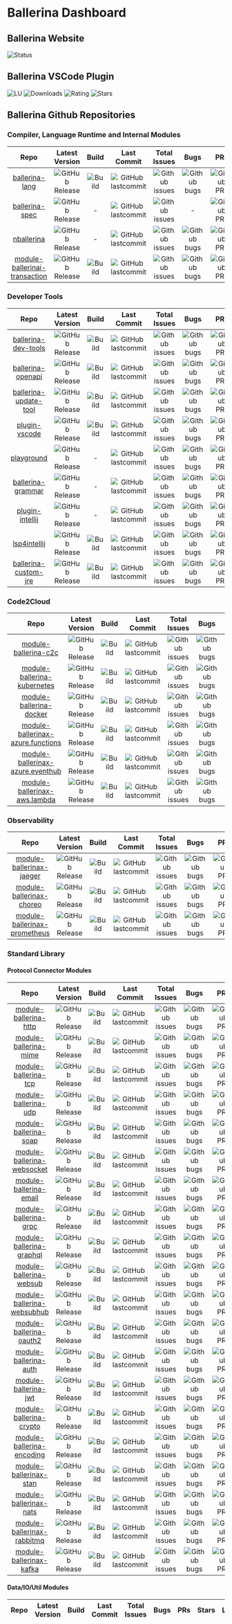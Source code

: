 # Ballerina Dashboard

## Ballerina Website

![Status](https://img.shields.io/website?url=https%3A%2F%2Fballerina.io)

## Ballerina VSCode Plugin

![LU](https://img.shields.io/visual-studio-marketplace/last-updated/ballerina.ballerina)
![Downloads](https://img.shields.io/visual-studio-marketplace/d/ballerina.ballerina)
![Rating](https://img.shields.io/visual-studio-marketplace/r/ballerina.ballerina)
![Stars](https://img.shields.io/visual-studio-marketplace/stars/ballerina.ballerina?label=stars)


## Ballerina Github Repositories 

### Compiler, Language Runtime and Internal Modules

| Repo | Latest Version | Build | Last Commit |Total Issues | Bugs | PRs | Stars | LOC | Contributors
|:---:|:---:|:---:|:---:|:---:|:---:|:---:|:---:|:---:|:---:|
|[ballerina-lang](https://github.com/ballerina-platform/ballerina-lang/)| ![GitHub Release](https://img.shields.io/github/v/release/ballerina-platform/ballerina-lang?label=%20)| ![Build](https://img.shields.io/github/workflow/status/ballerina-platform/ballerina-lang/Ballerina%20daily%20build?label=%20) | ![GitHub lastcommit](https://img.shields.io/github/last-commit/ballerina-platform/ballerina-lang?label=%20)| ![Github issues](https://img.shields.io/github/issues/ballerina-platform/ballerina-lang?label=%20) | ![Github bugs](https://img.shields.io/github/issues/ballerina-platform/ballerina-lang/Type/Bug?label=%20) |![GitHub PRs](https://img.shields.io/github/issues-pr/ballerina-platform/ballerina-lang?label=%20)| ![GitHub stars](https://img.shields.io/github/stars/ballerina-platform/ballerina-lang?label=%20) | ![GitHub LOC](https://img.shields.io/tokei/lines/github/ballerina-platform/ballerina-lang?label=%20&style=flat-square) | ![GitHub contrib](https://img.shields.io/github/contributors/ballerina-platform/ballerina-lang?label=%20)
|[ballerina-spec](https://github.com/ballerina-platform/ballerina-spec/)| ![GitHub Release](https://img.shields.io/github/v/release/ballerina-platform/ballerina-spec?label=%20)| - | ![GitHub lastcommit](https://img.shields.io/github/last-commit/ballerina-platform/ballerina-spec?label=%20)| ![Github issues](https://img.shields.io/github/issues/ballerina-platform/ballerina-spec?label=%20) | - |![GitHub PRs](https://img.shields.io/github/issues-pr/ballerina-platform/ballerina-spec?label=%20)| ![GitHub stars](https://img.shields.io/github/stars/ballerina-platform/ballerina-spec?label=%20) | ![GitHub LOC](https://img.shields.io/tokei/lines/github/ballerina-platform/ballerina-spec?label=%20&style=flat-square) | ![GitHub contrib](https://img.shields.io/github/contributors/ballerina-platform/ballerina-spec?label=%20)
|[nballerina](https://github.com/ballerina-platform/nballerina/)| ![GitHub Release](https://img.shields.io/github/v/release/ballerina-platform/nballerina?label=%20)| - | ![GitHub lastcommit](https://img.shields.io/github/last-commit/ballerina-platform/nballerina?label=%20)| ![Github issues](https://img.shields.io/github/issues/ballerina-platform/nballerina?label=%20) | ![Github bugs](https://img.shields.io/github/issues/ballerina-platform/nballerina/Bug?label=%20) |![GitHub PRs](https://img.shields.io/github/issues-pr/ballerina-platform/nballerina?label=%20)| ![GitHub stars](https://img.shields.io/github/stars/ballerina-platform/nballerina?label=%20) | ![GitHub LOC](https://img.shields.io/tokei/lines/github/ballerina-platform/nballerina?label=%20&style=flat-square) | ![GitHub contrib](https://img.shields.io/github/contributors/ballerina-platform/nballerina?label=%20)
|[module-ballerinai-transaction](https://github.com/ballerina-platform/module-ballerinai-transaction/)| ![GitHub Release](https://img.shields.io/github/v/release/ballerina-platform/module-ballerinai-transaction?label=%20)| ![Build](https://img.shields.io/github/workflow/status/ballerina-platform/module-ballerinai-transaction/Daily%20build?label=%20)  | ![GitHub lastcommit](https://img.shields.io/github/last-commit/ballerina-platform/module-ballerinai-transaction?label=%20)| ![Github issues](https://img.shields.io/github/issues/ballerina-platform/module-ballerinai-transaction?label=%20) | ![Github bugs](https://img.shields.io/github/issues/ballerina-platform/module-ballerinai-transaction/Bug?label=%20) |![GitHub PRs](https://img.shields.io/github/issues-pr/ballerina-platform/module-ballerinai-transaction?label=%20)| ![GitHub stars](https://img.shields.io/github/stars/ballerina-platform/module-ballerinai-transaction?label=%20) | ![GitHub LOC](https://img.shields.io/tokei/lines/github/ballerina-platform/module-ballerinai-transaction?label=%20&style=flat-square) | ![GitHub contrib](https://img.shields.io/github/contributors/ballerina-platform/module-ballerinai-transaction?label=%20)

### Developer Tools

| Repo | Latest Version | Build | Last Commit |Total Issues | Bugs | PRs | Stars | LOC | Contributors
|:---:|:---:|:---:|:---:|:---:|:---:|:---:|:---:|:---:|:---:|
|[ballerina-dev-tools](https://github.com/ballerina-platform/ballerina-dev-tools/)| ![GitHub Release](https://img.shields.io/github/v/release/ballerina-platform/ballerina-dev-tools?label=%20)| ![Build](https://img.shields.io/github/workflow/status/ballerina-platform/ballerina-dev-tools/Daily%20build?label=%20) | ![GitHub lastcommit](https://img.shields.io/github/last-commit/ballerina-platform/ballerina-dev-tools?label=%20)| ![Github issues](https://img.shields.io/github/issues/ballerina-platform/ballerina-dev-tools?label=%20) | ![Github bugs](https://img.shields.io/github/issues/ballerina-platform/ballerina-dev-tools/Type/Bug?label=%20) |![GitHub PRs](https://img.shields.io/github/issues-pr/ballerina-platform/ballerina-dev-tools?label=%20)| ![GitHub stars](https://img.shields.io/github/stars/ballerina-platform/ballerina-dev-tools?label=%20) | ![GitHub LOC](https://img.shields.io/tokei/lines/github/ballerina-platform/ballerina-dev-tools?label=%20&style=flat-square) | ![GitHub contrib](https://img.shields.io/github/contributors/ballerina-platform/ballerina-dev-tools?label=%20)
|[ballerina-openapi](https://github.com/ballerina-platform/ballerina-openapi/)| ![GitHub Release](https://img.shields.io/github/v/release/ballerina-platform/ballerina-openapi?label=%20)| ![Build](https://img.shields.io/github/workflow/status/ballerina-platform/ballerina-openapi/Daily%20build?label=%20) | ![GitHub lastcommit](https://img.shields.io/github/last-commit/ballerina-platform/ballerina-openapi?label=%20)| ![Github issues](https://img.shields.io/github/issues/ballerina-platform/ballerina-openapi?label=%20) | ![Github bugs](https://img.shields.io/github/issues/ballerina-platform/ballerina-openapi/Type/Bug?label=%20) |![GitHub PRs](https://img.shields.io/github/issues-pr/ballerina-platform/ballerina-openapi?label=%20)| ![GitHub stars](https://img.shields.io/github/stars/ballerina-platform/ballerina-openapi?label=%20) | ![GitHub LOC](https://img.shields.io/tokei/lines/github/ballerina-platform/ballerina-openapi?label=%20&style=flat-square) | ![GitHub contrib](https://img.shields.io/github/contributors/ballerina-platform/ballerina-openapi?label=%20)
|[ballerina-update-tool](https://github.com/ballerina-platform/ballerina-update-tool/)| ![GitHub Release](https://img.shields.io/github/v/release/ballerina-platform/ballerina-update-tool?label=%20)| ![Build](https://img.shields.io/github/workflow/status/ballerina-platform/ballerina-update-tool/Build%20master%20branch?label=%20) | ![GitHub lastcommit](https://img.shields.io/github/last-commit/ballerina-platform/ballerina-update-tool?label=%20)| ![Github issues](https://img.shields.io/github/issues/ballerina-platform/ballerina-update-tool?label=%20) | ![Github bugs](https://img.shields.io/github/issues/ballerina-platform/ballerina-update-tool/Type/Bug?label=%20) |![GitHub PRs](https://img.shields.io/github/issues-pr/ballerina-platform/ballerina-update-tool?label=%20)| ![GitHub stars](https://img.shields.io/github/stars/ballerina-platform/ballerina-update-tool?label=%20) | ![GitHub LOC](https://img.shields.io/tokei/lines/github/ballerina-platform/ballerina-update-tool?label=%20&style=flat-square) | ![GitHub contrib](https://img.shields.io/github/contributors/ballerina-platform/ballerina-update-tool?label=%20)
|[plugin-vscode](https://github.com/ballerina-platform/plugin-vscode/)| ![GitHub Release](https://img.shields.io/github/v/release/ballerina-platform/plugin-vscode?label=%20)| ![Build](https://travis-ci.com/ballerina-platform/plugin-vscode.svg?branch=master) | ![GitHub lastcommit](https://img.shields.io/github/last-commit/ballerina-platform/plugin-vscode?label=%20)| ![Github issues](https://img.shields.io/github/issues/ballerina-platform/plugin-vscode?label=%20) | ![Github bugs](https://img.shields.io/github/issues/ballerina-platform/plugin-vscode/Type/Bug?label=%20) |![GitHub PRs](https://img.shields.io/github/issues-pr/ballerina-platform/plugin-vscode?label=%20)| ![GitHub stars](https://img.shields.io/github/stars/ballerina-platform/plugin-vscode?label=%20) | ![GitHub LOC](https://img.shields.io/tokei/lines/github/ballerina-platform/plugin-vscode?label=%20&style=flat-square) | ![GitHub contrib](https://img.shields.io/github/contributors/ballerina-platform/plugin-vscode?label=%20)
|[playground](https://github.com/ballerina-platform/playground/)| ![GitHub Release](https://img.shields.io/github/v/release/ballerina-platform/playground?label=%20)| - | ![GitHub lastcommit](https://img.shields.io/github/last-commit/ballerina-platform/playground?label=%20)| ![Github issues](https://img.shields.io/github/issues/ballerina-platform/playground?label=%20) | ![Github bugs](https://img.shields.io/github/issues/ballerina-platform/playground/Type/Bug?label=%20) |![GitHub PRs](https://img.shields.io/github/issues-pr/ballerina-platform/playground?label=%20)| ![GitHub stars](https://img.shields.io/github/stars/ballerina-platform/playground?label=%20) | ![GitHub LOC](https://img.shields.io/tokei/lines/github/ballerina-platform/playground?label=%20&style=flat-square) | ![GitHub contrib](https://img.shields.io/github/contributors/ballerina-platform/playground?label=%20)
|[ballerina-grammar](https://github.com/ballerina-platform/ballerina-grammar/)| ![GitHub Release](https://img.shields.io/github/v/release/ballerina-platform/ballerina-grammar?label=%20)| - | ![GitHub lastcommit](https://img.shields.io/github/last-commit/ballerina-platform/ballerina-grammar?label=%20)| ![Github issues](https://img.shields.io/github/issues/ballerina-platform/ballerina-grammar?label=%20) | ![Github bugs](https://img.shields.io/github/issues/ballerina-platform/ballerina-grammar/Type/Bug?label=%20) |![GitHub PRs](https://img.shields.io/github/issues-pr/ballerina-platform/ballerina-grammar?label=%20)| ![GitHub stars](https://img.shields.io/github/stars/ballerina-platform/ballerina-grammar?label=%20) | ![GitHub LOC](https://img.shields.io/tokei/lines/github/ballerina-platform/ballerina-grammar?label=%20&style=flat-square) | ![GitHub contrib](https://img.shields.io/github/contributors/ballerina-platform/ballerina-grammar?label=%20)
|[plugin-intellij](https://github.com/ballerina-platform/plugin-intellij/)| ![GitHub Release](https://img.shields.io/jetbrains/plugin/v/9520-ballerina.svg)| - | ![GitHub lastcommit](https://img.shields.io/github/last-commit/ballerina-platform/plugin-intellij?label=%20)| ![Github issues](https://img.shields.io/github/issues/ballerina-platform/plugin-intellij?label=%20) | ![Github bugs](https://img.shields.io/github/issues/ballerina-platform/plugin-intellij/Type/Bug?label=%20) |![GitHub PRs](https://img.shields.io/github/issues-pr/ballerina-platform/plugin-intellij?label=%20)| ![GitHub stars](https://img.shields.io/github/stars/ballerina-platform/plugin-intellij?label=%20) | ![GitHub LOC](https://img.shields.io/tokei/lines/github/ballerina-platform/plugin-intellij?label=%20&style=flat-square) | ![GitHub contrib](https://img.shields.io/github/contributors/ballerina-platform/plugin-intellij?label=%20)
|[lsp4intellij](https://github.com/ballerina-platform/lsp4intellij/)| ![GitHub Release](https://img.shields.io/github/v/release/ballerina-platform/lsp4intellij?label=%20)| ![Build](https://travis-ci.com/ballerina-platform/lsp4intellij.svg?branch=master) | ![GitHub lastcommit](https://img.shields.io/github/last-commit/ballerina-platform/lsp4intellij?label=%20)| ![Github issues](https://img.shields.io/github/issues/ballerina-platform/lsp4intellij?label=%20) | ![Github bugs](https://img.shields.io/github/issues/ballerina-platform/lsp4intellij/Type/Bug?label=%20) |![GitHub PRs](https://img.shields.io/github/issues-pr/ballerina-platform/lsp4intellij?label=%20)| ![GitHub stars](https://img.shields.io/github/stars/ballerina-platform/lsp4intellij?label=%20) | ![GitHub LOC](https://img.shields.io/tokei/lines/github/ballerina-platform/lsp4intellij?label=%20&style=flat-square) | ![GitHub contrib](https://img.shields.io/github/contributors/ballerina-platform/lsp4intellij?label=%20)
|[ballerina-custom-jre](https://github.com/ballerina-platform/ballerina-custom-jre/)| ![GitHub Release](https://img.shields.io/github/v/release/ballerina-platform/ballerina-custom-jre?label=%20)| ![Build](https://img.shields.io/github/workflow/status/ballerina-platform/ballerina-custom-jre/Main%20Branch%20Build?label=%20) | ![GitHub lastcommit](https://img.shields.io/github/last-commit/ballerina-platform/ballerina-custom-jre?label=%20)| ![Github issues](https://img.shields.io/github/issues/ballerina-platform/ballerina-custom-jre?label=%20) | ![Github bugs](https://img.shields.io/github/issues/ballerina-platform/ballerina-custom-jre/Type/Bug?label=%20) |![GitHub PRs](https://img.shields.io/github/issues-pr/ballerina-platform/ballerina-custom-jre?label=%20)| ![GitHub stars](https://img.shields.io/github/stars/ballerina-platform/ballerina-custom-jre?label=%20) | ![GitHub LOC](https://img.shields.io/tokei/lines/github/ballerina-platform/ballerina-custom-jre?label=%20&style=flat-square) | ![GitHub contrib](https://img.shields.io/github/contributors/ballerina-platform/ballerina-custom-jre?label=%20)

### Code2Cloud

| Repo | Latest Version | Build | Last Commit |Total Issues | Bugs | PRs | Stars | LOC | Contributors
|:---:|:---:|:---:|:---:|:---:|:---:|:---:|:---:|:---:|:---:|
|[module-ballerina-c2c](https://github.com/ballerina-platform/module-ballerina-c2c/)| ![GitHub Release](https://img.shields.io/github/v/release/ballerina-platform/module-ballerina-c2c?label=%20)| ![Build](https://img.shields.io/github/workflow/status/ballerina-platform/module-ballerina-c2c/Daily%20build?label=%20) | ![GitHub lastcommit](https://img.shields.io/github/last-commit/ballerina-platform/module-ballerina-c2c?label=%20)| ![Github issues](https://img.shields.io/github/issues/ballerina-platform/module-ballerina-c2c?label=%20) | ![Github bugs](https://img.shields.io/github/issues/ballerina-platform/module-ballerina-c2c/Bug?label=%20) |![GitHub PRs](https://img.shields.io/github/issues-pr/ballerina-platform/module-ballerina-c2c?label=%20)| ![GitHub stars](https://img.shields.io/github/stars/ballerina-platform/module-ballerina-c2c?label=%20) | ![GitHub LOC](https://img.shields.io/tokei/lines/github/ballerina-platform/module-ballerina-c2c?label=%20&style=flat-square) | ![GitHub contrib](https://img.shields.io/github/contributors/ballerina-platform/module-ballerina-c2c?label=%20)
|[module-ballerina-kubernetes](https://github.com/ballerina-platform/module-ballerina-kubernetes/)| ![GitHub Release](https://img.shields.io/github/v/release/ballerina-platform/module-ballerina-kubernetes?label=%20)| ![Build](https://img.shields.io/github/workflow/status/ballerina-platform/module-ballerina-kubernetes/Daily%20build?label=%20) | ![GitHub lastcommit](https://img.shields.io/github/last-commit/ballerina-platform/module-ballerina-kubernetes?label=%20)| ![Github issues](https://img.shields.io/github/issues/ballerina-platform/module-ballerina-kubernetes?label=%20) | ![Github bugs](https://img.shields.io/github/issues/ballerina-platform/module-ballerina-kubernetes/Type/Bug?label=%20) |![GitHub PRs](https://img.shields.io/github/issues-pr/ballerina-platform/module-ballerina-kubernetes?label=%20)| ![GitHub stars](https://img.shields.io/github/stars/ballerina-platform/module-ballerina-kubernetes?label=%20) | ![GitHub LOC](https://img.shields.io/tokei/lines/github/ballerina-platform/module-ballerina-kubernetes?label=%20&style=flat-square) | ![GitHub contrib](https://img.shields.io/github/contributors/ballerina-platform/module-ballerina-kubernetes?label=%20)
|[module-ballerina-docker](https://github.com/ballerina-platform/module-ballerina-docker/)| ![GitHub Release](https://img.shields.io/github/v/release/ballerina-platform/module-ballerina-docker?label=%20)| ![Build](https://img.shields.io/github/workflow/status/ballerina-platform/module-ballerina-docker/Daily%20build?label=%20) | ![GitHub lastcommit](https://img.shields.io/github/last-commit/ballerina-platform/module-ballerina-docker?label=%20)| ![Github issues](https://img.shields.io/github/issues/ballerina-platform/module-ballerina-docker?label=%20) | ![Github bugs](https://img.shields.io/github/issues/ballerina-platform/module-ballerina-docker/Type/Bug?label=%20) |![GitHub PRs](https://img.shields.io/github/issues-pr/ballerina-platform/module-ballerina-docker?label=%20)| ![GitHub stars](https://img.shields.io/github/stars/ballerina-platform/module-ballerina-docker?label=%20) | ![GitHub LOC](https://img.shields.io/tokei/lines/github/ballerina-platform/module-ballerina-docker?label=%20&style=flat-square) | ![GitHub contrib](https://img.shields.io/github/contributors/ballerina-platform/module-ballerina-docker?label=%20)
|[module-ballerinax-azure.functions](https://github.com/ballerina-platform/module-ballerinax-azure.functions/)| ![GitHub Release](https://img.shields.io/github/v/release/ballerina-platform/module-ballerinax-azure.functions?label=%20)| ![Build](https://img.shields.io/github/workflow/status/ballerina-platform/module-ballerinax-azure.functions/Daily%20build?label=%20) | ![GitHub lastcommit](https://img.shields.io/github/last-commit/ballerina-platform/module-ballerinax-azure.functions?label=%20)| ![Github issues](https://img.shields.io/github/issues/ballerina-platform/module-ballerinax-azure.functions?label=%20) | ![Github bugs](https://img.shields.io/github/issues/ballerina-platform/module-ballerinax-azure.functions/bug?label=%20) |![GitHub PRs](https://img.shields.io/github/issues-pr/ballerina-platform/module-ballerinax-azure.functions?label=%20)| ![GitHub stars](https://img.shields.io/github/stars/ballerina-platform/module-ballerinax-azure.functions?label=%20) | ![GitHub LOC](https://img.shields.io/tokei/lines/github/ballerina-platform/module-ballerinax-azure.functions?label=%20&style=flat-square) | ![GitHub contrib](https://img.shields.io/github/contributors/ballerina-platform/module-ballerinax-azure.functions?label=%20)
|[module-ballerinax-azure.eventhub](https://github.com/ballerina-platform/module-ballerinax-azure.eventhub/)| ![GitHub Release](https://img.shields.io/github/v/release/ballerina-platform/module-ballerinax-azure.eventhub?label=%20)| ![Build](https://img.shields.io/github/workflow/status/ballerina-platform/module-ballerinax-azure.eventhub/CI?label=%20) | ![GitHub lastcommit](https://img.shields.io/github/last-commit/ballerina-platform/module-ballerinax-azure.eventhub?label=%20)| ![Github issues](https://img.shields.io/github/issues/ballerina-platform/module-ballerinax-azure.eventhub?label=%20) | ![Github bugs](https://img.shields.io/github/issues/ballerina-platform/module-ballerinax-azure.eventhub/bug?label=%20) |![GitHub PRs](https://img.shields.io/github/issues-pr/ballerina-platform/module-ballerinax-azure.eventhub?label=%20)| ![GitHub stars](https://img.shields.io/github/stars/ballerina-platform/module-ballerinax-azure.eventhub?label=%20) | ![GitHub LOC](https://img.shields.io/tokei/lines/github/ballerina-platform/module-ballerinax-azure.eventhub?label=%20&style=flat-square) | ![GitHub contrib](https://img.shields.io/github/contributors/ballerina-platform/module-ballerinax-azure.eventhub?label=%20)
|[module-ballerinax-aws.lambda](https://github.com/ballerina-platform/module-ballerinax-aws.lambda/)| ![GitHub Release](https://img.shields.io/github/v/release/ballerina-platform/module-ballerinax-aws.lambda?label=%20)| ![Build](https://img.shields.io/github/workflow/status/ballerina-platform/module-ballerinax-aws.lambda/Daily%20build?label=%20) | ![GitHub lastcommit](https://img.shields.io/github/last-commit/ballerina-platform/module-ballerinax-aws.lambda?label=%20)| ![Github issues](https://img.shields.io/github/issues/ballerina-platform/module-ballerinax-aws.lambda?label=%20) | ![Github bugs](https://img.shields.io/github/issues/ballerina-platform/module-ballerinax-aws.lambda/bug?label=%20) |![GitHub PRs](https://img.shields.io/github/issues-pr/ballerina-platform/module-ballerinax-aws.lambda?label=%20)| ![GitHub stars](https://img.shields.io/github/stars/ballerina-platform/module-ballerinax-aws.lambda?label=%20) | ![GitHub LOC](https://img.shields.io/tokei/lines/github/ballerina-platform/module-ballerinax-aws.lambda?label=%20&style=flat-square) | ![GitHub contrib](https://img.shields.io/github/contributors/ballerina-platform/module-ballerinax-aws.lambda?label=%20)

### Observability
| Repo | Latest Version | Build | Last Commit |Total Issues | Bugs | PRs | Stars | LOC | Contributors
|:---:|:---:|:---:|:---:|:---:|:---:|:---:|:---:|:---:|:---:|
|[module-ballerinax-jaeger](https://github.com/ballerina-platform/module-ballerinax-jaeger/)| ![GitHub Release](https://img.shields.io/github/v/release/ballerina-platform/module-ballerinax-jaeger?label=%20)| ![Build](https://img.shields.io/github/workflow/status/ballerina-platform/module-ballerinax-jaeger/Daily%20Build?label=%20) | ![GitHub lastcommit](https://img.shields.io/github/last-commit/ballerina-platform/module-ballerinax-jaeger?label=%20)| ![Github issues](https://img.shields.io/github/issues/ballerina-platform/module-ballerinax-jaeger?label=%20) | ![Github bugs](https://img.shields.io/github/issues/ballerina-platform/module-ballerinax-jaeger/bug?label=%20) |![GitHub PRs](https://img.shields.io/github/issues-pr/ballerina-platform/module-ballerinax-jaeger?label=%20)| ![GitHub stars](https://img.shields.io/github/stars/ballerina-platform/module-ballerinax-jaeger?label=%20) | ![GitHub LOC](https://img.shields.io/tokei/lines/github/ballerina-platform/module-ballerinax-jaeger?label=%20&style=flat-square) | ![GitHub contrib](https://img.shields.io/github/contributors/ballerina-platform/module-ballerinax-jaeger?label=%20)
|[module-ballerinax-choreo](https://github.com/ballerina-platform/module-ballerinax-choreo/)| ![GitHub Release](https://img.shields.io/github/v/release/ballerina-platform/module-ballerinax-choreo?label=%20)| ![Build](https://img.shields.io/github/workflow/status/ballerina-platform/module-ballerinax-choreo/Daily%20Build?label=%20) | ![GitHub lastcommit](https://img.shields.io/github/last-commit/ballerina-platform/module-ballerinax-choreo?label=%20)| ![Github issues](https://img.shields.io/github/issues/ballerina-platform/module-ballerinax-choreo?label=%20) | ![Github bugs](https://img.shields.io/github/issues/ballerina-platform/module-ballerinax-choreo/bug?label=%20) |![GitHub PRs](https://img.shields.io/github/issues-pr/ballerina-platform/module-ballerinax-choreo?label=%20)| ![GitHub stars](https://img.shields.io/github/stars/ballerina-platform/module-ballerinax-choreo?label=%20) | ![GitHub LOC](https://img.shields.io/tokei/lines/github/ballerina-platform/module-ballerinax-choreo?label=%20&style=flat-square) | ![GitHub contrib](https://img.shields.io/github/contributors/ballerina-platform/module-ballerinax-choreo?label=%20)
|[module-ballerinax-prometheus](https://github.com/ballerina-platform/module-ballerinax-prometheus/)| ![GitHub Release](https://img.shields.io/github/v/release/ballerina-platform/module-ballerinax-prometheus?label=%20)| ![Build](https://img.shields.io/github/workflow/status/ballerina-platform/module-ballerinax-prometheus/Daily%20Build?label=%20) | ![GitHub lastcommit](https://img.shields.io/github/last-commit/ballerina-platform/module-ballerinax-prometheus?label=%20)| ![Github issues](https://img.shields.io/github/issues/ballerina-platform/module-ballerinax-prometheus?label=%20) | ![Github bugs](https://img.shields.io/github/issues/ballerina-platform/module-ballerinax-prometheus/bug?label=%20) |![GitHub PRs](https://img.shields.io/github/issues-pr/ballerina-platform/module-ballerinax-prometheus?label=%20)| ![GitHub stars](https://img.shields.io/github/stars/ballerina-platform/module-ballerinax-prometheus?label=%20) | ![GitHub LOC](https://img.shields.io/tokei/lines/github/ballerina-platform/module-ballerinax-prometheus?label=%20&style=flat-square) | ![GitHub contrib](https://img.shields.io/github/contributors/ballerina-platform/module-ballerinax-prometheus?label=%20)

### Standard Library

#### Protocol Connector Modules
| Repo | Latest Version | Build | Last Commit |Total Issues | Bugs | PRs | Stars | LOC | Contributors
|:---:|:---:|:---:|:---:|:---:|:---:|:---:|:---:|:---:|:---:|
|[module-ballerina-http](https://github.com/ballerina-platform/module-ballerina-http/)| ![GitHub Release](https://img.shields.io/github/release/ballerina-platform/module-ballerina-http.svg?label=)| ![Build](https://img.shields.io/github/workflow/status/ballerina-platform/module-ballerina-http/Daily%20build?label=%20) | ![GitHub lastcommit](https://img.shields.io/github/last-commit/ballerina-platform/module-ballerina-http?label=%20)| ![Github issues](https://img.shields.io/github/issues/ballerina-platform/ballerina-standard-library/module/http.svg?label=) | ![Github bugs](https://img.shields.io/github/issues-search/ballerina-platform/ballerina-standard-library?label=%20&query=is%3Aopen%20is%3Aissue%20label%3Amodule%2Fhttp%20label%3AType%2FBug) |![GitHub PRs](https://img.shields.io/github/issues-pr/ballerina-platform/module-ballerina-http?label=%20)| ![GitHub stars](https://img.shields.io/github/stars/ballerina-platform/module-ballerina-http?label=%20) | ![GitHub LOC](https://img.shields.io/tokei/lines/github/ballerina-platform/module-ballerina-http?label=%20&style=flat-square) | ![GitHub contrib](https://img.shields.io/github/contributors/ballerina-platform/module-ballerina-http?label=%20)
|[module-ballerina-mime](https://github.com/ballerina-platform/module-ballerina-mime/)| ![GitHub Release](https://img.shields.io/github/release/ballerina-platform/module-ballerina-mime.svg?label=)| ![Build](https://img.shields.io/github/workflow/status/ballerina-platform/module-ballerina-mime/Daily%20build?label=%20) | ![GitHub lastcommit](https://img.shields.io/github/last-commit/ballerina-platform/module-ballerina-mime?label=%20)| ![Github issues](https://img.shields.io/github/issues/ballerina-platform/ballerina-standard-library/module/mime.svg?label=) | ![Github bugs](https://img.shields.io/github/issues-search/ballerina-platform/ballerina-standard-library?label=%20&query=is%3Aopen%20is%3Aissue%20label%3Amodule%2Fmime%20label%3AType%2FBug) |![GitHub PRs](https://img.shields.io/github/issues-pr/ballerina-platform/module-ballerina-mime?label=%20)| ![GitHub stars](https://img.shields.io/github/stars/ballerina-platform/module-ballerina-mime?label=%20) | ![GitHub LOC](https://img.shields.io/tokei/lines/github/ballerina-platform/module-ballerina-mime?label=%20&style=flat-square) | ![GitHub contrib](https://img.shields.io/github/contributors/ballerina-platform/module-ballerina-mime?label=%20)
|[module-ballerina-tcp](https://github.com/ballerina-platform/module-ballerina-tcp/)| ![GitHub Release](https://img.shields.io/github/release/ballerina-platform/module-ballerina-tcp.svg?label=)| ![Build](https://img.shields.io/github/workflow/status/ballerina-platform/module-ballerina-tcp/Daily%20build?label=%20) | ![GitHub lastcommit](https://img.shields.io/github/last-commit/ballerina-platform/module-ballerina-tcp?label=%20)| ![Github issues](https://img.shields.io/github/issues/ballerina-platform/ballerina-standard-library/module/tcp.svg?label=) | ![Github bugs](https://img.shields.io/github/issues-search/ballerina-platform/ballerina-standard-library?label=%20&query=is%3Aopen%20is%3Aissue%20label%3Amodule%2Ftcp%20label%3AType%2FBug) |![GitHub PRs](https://img.shields.io/github/issues-pr/ballerina-platform/module-ballerina-tcp?label=%20)| ![GitHub stars](https://img.shields.io/github/stars/ballerina-platform/module-ballerina-tcp?label=%20) | ![GitHub LOC](https://img.shields.io/tokei/lines/github/ballerina-platform/module-ballerina-tcp?label=%20&style=flat-square) | ![GitHub contrib](https://img.shields.io/github/contributors/ballerina-platform/module-ballerina-tcp?label=%20)
|[module-ballerina-udp](https://github.com/ballerina-platform/module-ballerina-udp/)| ![GitHub Release](https://img.shields.io/github/release/ballerina-platform/module-ballerina-udp.svg?label=)| ![Build](https://img.shields.io/github/workflow/status/ballerina-platform/module-ballerina-udp/Build?label=%20) | ![GitHub lastcommit](https://img.shields.io/github/last-commit/ballerina-platform/module-ballerina-udp?label=%20)| ![Github issues](https://img.shields.io/github/issues/ballerina-platform/ballerina-standard-library/module/udp.svg?label=) | ![Github bugs](https://img.shields.io/github/issues-search/ballerina-platform/ballerina-standard-library?label=%20&query=is%3Aopen%20is%3Aissue%20label%3Amodule%2Fudp%20label%3AType%2FBug) |![GitHub PRs](https://img.shields.io/github/issues-pr/ballerina-platform/module-ballerina-udp?label=%20)| ![GitHub stars](https://img.shields.io/github/stars/ballerina-platform/module-ballerina-udp?label=%20) | ![GitHub LOC](https://img.shields.io/tokei/lines/github/ballerina-platform/module-ballerina-udp?label=%20&style=flat-square) | ![GitHub contrib](https://img.shields.io/github/contributors/ballerina-platform/module-ballerina-udp?label=%20)
|[module-ballerina-soap](https://github.com/ballerina-platform/module-ballerina-soap/)| ![GitHub Release](https://img.shields.io/github/release/ballerina-platform/module-ballerina-soap.svg?label=)| ![Build](https://img.shields.io/github/workflow/status/ballerina-platform/module-ballerina-soap/Daily%20build?label=%20) | ![GitHub lastcommit](https://img.shields.io/github/last-commit/ballerina-platform/module-ballerina-soap?label=%20)| ![Github issues](https://img.shields.io/github/issues/ballerina-platform/ballerina-standard-library/module/soap.svg?label=) | ![Github bugs](https://img.shields.io/github/issues-search/ballerina-platform/ballerina-standard-library?label=%20&query=is%3Aopen%20is%3Aissue%20label%3Amodule%2Fsoap%20label%3AType%2FBug) |![GitHub PRs](https://img.shields.io/github/issues-pr/ballerina-platform/module-ballerina-soap?label=%20)| ![GitHub stars](https://img.shields.io/github/stars/ballerina-platform/module-ballerina-soap?label=%20) | ![GitHub LOC](https://img.shields.io/tokei/lines/github/ballerina-platform/module-ballerina-soap?label=%20&style=flat-square) | ![GitHub contrib](https://img.shields.io/github/contributors/ballerina-platform/module-ballerina-soap?label=%20)
|[module-ballerina-websocket](https://github.com/ballerina-platform/module-ballerina-websocket/)| ![GitHub Release](https://img.shields.io/github/release/ballerina-platform/module-ballerina-websocket.svg?label=)| ![Build](https://img.shields.io/github/workflow/status/ballerina-platform/module-ballerina-websocket/Build?label=%20) | ![GitHub lastcommit](https://img.shields.io/github/last-commit/ballerina-platform/module-ballerina-websocket?label=%20)| ![Github issues](https://img.shields.io/github/issues/ballerina-platform/ballerina-standard-library/module/websocket.svg?label=) | ![Github bugs](https://img.shields.io/github/issues-search/ballerina-platform/ballerina-standard-library?label=%20&query=is%3Aopen%20is%3Aissue%20label%3Amodule%2Fwebsocket%20label%3AType%2FBug) |![GitHub PRs](https://img.shields.io/github/issues-pr/ballerina-platform/module-ballerina-websocket?label=%20)| ![GitHub stars](https://img.shields.io/github/stars/ballerina-platform/module-ballerina-websocket?label=%20) | ![GitHub LOC](https://img.shields.io/tokei/lines/github/ballerina-platform/module-ballerina-websocket?label=%20&style=flat-square) | ![GitHub contrib](https://img.shields.io/github/contributors/ballerina-platform/module-ballerina-websocket?label=%20)
|[module-ballerina-email](https://github.com/ballerina-platform/module-ballerina-email/)| ![GitHub Release](https://img.shields.io/github/release/ballerina-platform/module-ballerina-email.svg?label=)| ![Build](https://img.shields.io/github/workflow/status/ballerina-platform/module-ballerina-email/Daily%20build?label=%20) | ![GitHub lastcommit](https://img.shields.io/github/last-commit/ballerina-platform/module-ballerina-email?label=%20)| ![Github issues](https://img.shields.io/github/issues/ballerina-platform/ballerina-standard-library/module/email.svg?label=) | ![Github bugs](https://img.shields.io/github/issues-search/ballerina-platform/ballerina-standard-library?label=%20&query=is%3Aopen%20is%3Aissue%20label%3Amodule%2Femail%20label%3AType%2FBug) |![GitHub PRs](https://img.shields.io/github/issues-pr/ballerina-platform/module-ballerina-email?label=%20)| ![GitHub stars](https://img.shields.io/github/stars/ballerina-platform/module-ballerina-email?label=%20) | ![GitHub LOC](https://img.shields.io/tokei/lines/github/ballerina-platform/module-ballerina-email?label=%20&style=flat-square) | ![GitHub contrib](https://img.shields.io/github/contributors/ballerina-platform/module-ballerina-email?label=%20)
|[module-ballerina-grpc](https://github.com/ballerina-platform/module-ballerina-grpc/)| ![GitHub Release](https://img.shields.io/github/release/ballerina-platform/module-ballerina-grpc.svg?label=)| ![Build](https://img.shields.io/github/workflow/status/ballerina-platform/module-ballerina-grpc/Daily%20build?label=%20) | ![GitHub lastcommit](https://img.shields.io/github/last-commit/ballerina-platform/module-ballerina-grpc?label=%20)| ![Github issues](https://img.shields.io/github/issues/ballerina-platform/ballerina-standard-library/module/grpc.svg?label=) | ![Github bugs](https://img.shields.io/github/issues-search/ballerina-platform/ballerina-standard-library?label=%20&query=is%3Aopen%20is%3Aissue%20label%3Amodule%2Fgrpc%20label%3AType%2FBug) |![GitHub PRs](https://img.shields.io/github/issues-pr/ballerina-platform/module-ballerina-grpc?label=%20)| ![GitHub stars](https://img.shields.io/github/stars/ballerina-platform/module-ballerina-grpc?label=%20) | ![GitHub LOC](https://img.shields.io/tokei/lines/github/ballerina-platform/module-ballerina-grpc?label=%20&style=flat-square) | ![GitHub contrib](https://img.shields.io/github/contributors/ballerina-platform/module-ballerina-grpc?label=%20)
|[module-ballerina-graphql](https://github.com/ballerina-platform/module-ballerina-graphql/)| ![GitHub Release](https://img.shields.io/github/release/ballerina-platform/module-ballerina-graphql.svg?label=)| ![Build](https://img.shields.io/github/workflow/status/ballerina-platform/module-ballerina-graphql/Build?label=%20) | ![GitHub lastcommit](https://img.shields.io/github/last-commit/ballerina-platform/module-ballerina-graphql?label=%20)| ![Github issues](https://img.shields.io/github/issues/ballerina-platform/ballerina-standard-library/module/graphql.svg?label=) | ![Github bugs](https://img.shields.io/github/issues-search/ballerina-platform/ballerina-standard-library?label=%20&query=is%3Aopen%20is%3Aissue%20label%3Amodule%2Fgraphql%20label%3AType%2FBug) |![GitHub PRs](https://img.shields.io/github/issues-pr/ballerina-platform/module-ballerina-graphql?label=%20)| ![GitHub stars](https://img.shields.io/github/stars/ballerina-platform/module-ballerina-graphql?label=%20) | ![GitHub LOC](https://img.shields.io/tokei/lines/github/ballerina-platform/module-ballerina-graphql?label=%20&style=flat-square) | ![GitHub contrib](https://img.shields.io/github/contributors/ballerina-platform/module-ballerina-graphql?label=%20)
|[module-ballerina-websub](https://github.com/ballerina-platform/module-ballerina-websub/)| ![GitHub Release](https://img.shields.io/github/release/ballerina-platform/module-ballerina-websub.svg?label=)| ![Build](https://img.shields.io/github/workflow/status/ballerina-platform/module-ballerina-websub/Daily%20build?label=%20) | ![GitHub lastcommit](https://img.shields.io/github/last-commit/ballerina-platform/module-ballerina-websub?label=%20)| ![Github issues](https://img.shields.io/github/issues/ballerina-platform/ballerina-standard-library/module/websub.svg?label=) | ![Github bugs](https://img.shields.io/github/issues-search/ballerina-platform/ballerina-standard-library?label=%20&query=is%3Aopen%20is%3Aissue%20label%3Amodule%2Fwebsub%20label%3AType%2FBug) |![GitHub PRs](https://img.shields.io/github/issues-pr/ballerina-platform/module-ballerina-websub?label=%20)| ![GitHub stars](https://img.shields.io/github/stars/ballerina-platform/module-ballerina-websub?label=%20) | ![GitHub LOC](https://img.shields.io/tokei/lines/github/ballerina-platform/module-ballerina-websub?label=%20&style=flat-square) | ![GitHub contrib](https://img.shields.io/github/contributors/ballerina-platform/module-ballerina-websub?label=%20)
|[module-ballerina-websubhub](https://github.com/ballerina-platform/module-ballerina-websubhub/)| ![GitHub Release](https://img.shields.io/github/release/ballerina-platform/module-ballerina-websubhub.svg?label=)| ![Build](https://img.shields.io/github/workflow/status/ballerina-platform/module-ballerina-websubhub/Daily%20build?label=%20) | ![GitHub lastcommit](https://img.shields.io/github/last-commit/ballerina-platform/module-ballerina-websubhub?label=%20)| ![Github issues](https://img.shields.io/github/issues/ballerina-platform/ballerina-standard-library/module/websubhub.svg?label=) | ![Github bugs](https://img.shields.io/github/issues-search/ballerina-platform/ballerina-standard-library?label=%20&query=is%3Aopen%20is%3Aissue%20label%3Amodule%2Fwebsubhub%20label%3AType%2FBug) |![GitHub PRs](https://img.shields.io/github/issues-pr/ballerina-platform/module-ballerina-websubhub?label=%20)| ![GitHub stars](https://img.shields.io/github/stars/ballerina-platform/module-ballerina-websubhub?label=%20) | ![GitHub LOC](https://img.shields.io/tokei/lines/github/ballerina-platform/module-ballerina-websubhub?label=%20&style=flat-square) | ![GitHub contrib](https://img.shields.io/github/contributors/ballerina-platform/module-ballerina-websubhub?label=%20)
|[module-ballerina-oauth2](https://github.com/ballerina-platform/module-ballerina-oauth2/)| ![GitHub Release](https://img.shields.io/github/release/ballerina-platform/module-ballerina-oauth2.svg?label=)| ![Build](https://img.shields.io/github/workflow/status/ballerina-platform/module-ballerina-oauth2/Build?label=%20) | ![GitHub lastcommit](https://img.shields.io/github/last-commit/ballerina-platform/module-ballerina-oauth2?label=%20)| ![Github issues](https://img.shields.io/github/issues/ballerina-platform/ballerina-standard-library/module/oauth2.svg?label=) | ![Github bugs](https://img.shields.io/github/issues-search/ballerina-platform/ballerina-standard-library?label=%20&query=is%3Aopen%20is%3Aissue%20label%3Amodule%2Foauth2%20label%3AType%2FBug) |![GitHub PRs](https://img.shields.io/github/issues-pr/ballerina-platform/module-ballerina-oauth2?label=%20)| ![GitHub stars](https://img.shields.io/github/stars/ballerina-platform/module-ballerina-oauth2?label=%20) | ![GitHub LOC](https://img.shields.io/tokei/lines/github/ballerina-platform/module-ballerina-oauth2?label=%20&style=flat-square) | ![GitHub contrib](https://img.shields.io/github/contributors/ballerina-platform/module-ballerina-oauth2?label=%20)
|[module-ballerina-auth](https://github.com/ballerina-platform/module-ballerina-auth/)| ![GitHub Release](https://img.shields.io/github/release/ballerina-platform/module-ballerina-auth.svg?label=)| ![Build](https://img.shields.io/github/workflow/status/ballerina-platform/module-ballerina-auth/Build?label=%20) | ![GitHub lastcommit](https://img.shields.io/github/last-commit/ballerina-platform/module-ballerina-auth?label=%20)| ![Github issues](https://img.shields.io/github/issues/ballerina-platform/ballerina-standard-library/module/auth.svg?label=) | ![Github bugs](https://img.shields.io/github/issues-search/ballerina-platform/ballerina-standard-library?label=%20&query=is%3Aopen%20is%3Aissue%20label%3Amodule%2Fauth%20label%3AType%2FBug) |![GitHub PRs](https://img.shields.io/github/issues-pr/ballerina-platform/module-ballerina-auth?label=%20)| ![GitHub stars](https://img.shields.io/github/stars/ballerina-platform/module-ballerina-auth?label=%20) | ![GitHub LOC](https://img.shields.io/tokei/lines/github/ballerina-platform/module-ballerina-auth?label=%20&style=flat-square) | ![GitHub contrib](https://img.shields.io/github/contributors/ballerina-platform/module-ballerina-auth?label=%20)
|[module-ballerina-jwt](https://github.com/ballerina-platform/module-ballerina-jwt/)| ![GitHub Release](https://img.shields.io/github/release/ballerina-platform/module-ballerina-jwt.svg?label=)| ![Build](https://img.shields.io/github/workflow/status/ballerina-platform/module-ballerina-jwt/Build?label=%20) | ![GitHub lastcommit](https://img.shields.io/github/last-commit/ballerina-platform/module-ballerina-jwt?label=%20)| ![Github issues](https://img.shields.io/github/issues/ballerina-platform/ballerina-standard-library/module/jwt.svg?label=) | ![Github bugs](https://img.shields.io/github/issues-search/ballerina-platform/ballerina-standard-library?label=%20&query=is%3Aopen%20is%3Aissue%20label%3Amodule%2Fjwt%20label%3AType%2FBug) |![GitHub PRs](https://img.shields.io/github/issues-pr/ballerina-platform/module-ballerina-jwt?label=%20)| ![GitHub stars](https://img.shields.io/github/stars/ballerina-platform/module-ballerina-jwt?label=%20) | ![GitHub LOC](https://img.shields.io/tokei/lines/github/ballerina-platform/module-ballerina-jwt?label=%20&style=flat-square) | ![GitHub contrib](https://img.shields.io/github/contributors/ballerina-platform/module-ballerina-jwt?label=%20)
|[module-ballerina-crypto](https://github.com/ballerina-platform/module-ballerina-crypto/)| ![GitHub Release](https://img.shields.io/github/release/ballerina-platform/module-ballerina-crypto.svg?label=)| ![Build](https://img.shields.io/github/workflow/status/ballerina-platform/module-ballerina-crypto/Build?label=%20) | ![GitHub lastcommit](https://img.shields.io/github/last-commit/ballerina-platform/module-ballerina-crypto?label=%20)| ![Github issues](https://img.shields.io/github/issues/ballerina-platform/ballerina-standard-library/module/crypto.svg?label=) | ![Github bugs](https://img.shields.io/github/issues-search/ballerina-platform/ballerina-standard-library?label=%20&query=is%3Aopen%20is%3Aissue%20label%3Amodule%2Fcrypto%20label%3AType%2FBug) |![GitHub PRs](https://img.shields.io/github/issues-pr/ballerina-platform/module-ballerina-crypto?label=%20)| ![GitHub stars](https://img.shields.io/github/stars/ballerina-platform/module-ballerina-crypto?label=%20) | ![GitHub LOC](https://img.shields.io/tokei/lines/github/ballerina-platform/module-ballerina-crypto?label=%20&style=flat-square) | ![GitHub contrib](https://img.shields.io/github/contributors/ballerina-platform/module-ballerina-crypto?label=%20)
|[module-ballerina-encoding](https://github.com/ballerina-platform/module-ballerina-encoding/)| ![GitHub Release](https://img.shields.io/github/release/ballerina-platform/module-ballerina-encoding.svg?label=)| ![Build](https://img.shields.io/github/workflow/status/ballerina-platform/module-ballerina-encoding/Build?label=%20) | ![GitHub lastcommit](https://img.shields.io/github/last-commit/ballerina-platform/module-ballerina-encoding?label=%20)| ![Github issues](https://img.shields.io/github/issues/ballerina-platform/ballerina-standard-library/module/encoding.svg?label=) | ![Github bugs](https://img.shields.io/github/issues-search/ballerina-platform/ballerina-standard-library?label=%20&query=is%3Aopen%20is%3Aissue%20label%3Amodule%2Fencoding%20label%3AType%2FBug) |![GitHub PRs](https://img.shields.io/github/issues-pr/ballerina-platform/module-ballerina-encoding?label=%20)| ![GitHub stars](https://img.shields.io/github/stars/ballerina-platform/module-ballerina-encoding?label=%20) | ![GitHub LOC](https://img.shields.io/tokei/lines/github/ballerina-platform/module-ballerina-encoding?label=%20&style=flat-square) | ![GitHub contrib](https://img.shields.io/github/contributors/ballerina-platform/module-ballerina-encoding?label=%20)
|[module-ballerinax-stan](https://github.com/ballerina-platform/module-ballerinax-stan/)| ![GitHub Release](https://img.shields.io/github/release/ballerina-platform/module-ballerinax-stan.svg?label=)| ![Build](https://img.shields.io/github/workflow/status/ballerina-platform/module-ballerinax-stan/Build?label=%20) | ![GitHub lastcommit](https://img.shields.io/github/last-commit/ballerina-platform/module-ballerinax-stan?label=%20)| ![Github issues](https://img.shields.io/github/issues/ballerina-platform/ballerina-standard-library/module/stan.svg?label=) | ![Github bugs](https://img.shields.io/github/issues-search/ballerina-platform/ballerina-standard-library?label=%20&query=is%3Aopen%20is%3Aissue%20label%3Amodule%2Fstan%20label%3AType%2FBug) |![GitHub PRs](https://img.shields.io/github/issues-pr/ballerina-platform/module-ballerinax-stan?label=%20)| ![GitHub stars](https://img.shields.io/github/stars/ballerina-platform/module-ballerinax-stan?label=%20) | ![GitHub LOC](https://img.shields.io/tokei/lines/github/ballerina-platform/module-ballerinax-stan?label=%20&style=flat-square) | ![GitHub contrib](https://img.shields.io/github/contributors/ballerina-platform/module-ballerinax-stan?label=%20)
|[module-ballerinax-nats](https://github.com/ballerina-platform/module-ballerinax-nats/)| ![GitHub Release](https://img.shields.io/github/release/ballerina-platform/module-ballerinax-nats.svg?label=)| ![Build](https://img.shields.io/github/workflow/status/ballerina-platform/module-ballerinax-nats/Daily%20build?label=%20) | ![GitHub lastcommit](https://img.shields.io/github/last-commit/ballerina-platform/module-ballerinax-nats?label=%20)| ![Github issues](https://img.shields.io/github/issues/ballerina-platform/ballerina-standard-library/module/nats.svg?label=) | ![Github bugs](https://img.shields.io/github/issues-search/ballerina-platform/ballerina-standard-library?label=%20&query=is%3Aopen%20is%3Aissue%20label%3Amodule%2Fnats%20label%3AType%2FBug) |![GitHub PRs](https://img.shields.io/github/issues-pr/ballerina-platform/module-ballerinax-nats?label=%20)| ![GitHub stars](https://img.shields.io/github/stars/ballerina-platform/module-ballerinax-nats?label=%20) | ![GitHub LOC](https://img.shields.io/tokei/lines/github/ballerina-platform/module-ballerinax-nats?label=%20&style=flat-square) | ![GitHub contrib](https://img.shields.io/github/contributors/ballerina-platform/module-ballerinax-nats?label=%20)
|[module-ballerinax-rabbitmq](https://github.com/ballerina-platform/module-ballerinax-rabbitmq/)| ![GitHub Release](https://img.shields.io/github/release/ballerina-platform/module-ballerinax-rabbitmq.svg?label=)| ![Build](https://img.shields.io/github/workflow/status/ballerina-platform/module-ballerinax-rabbitmq/Daily%20build?label=%20) | ![GitHub lastcommit](https://img.shields.io/github/last-commit/ballerina-platform/module-ballerina-rabbitmq?label=%20)| ![Github issues](https://img.shields.io/github/issues/ballerina-platform/ballerina-standard-library/module/rabbitmq.svg?label=) | ![Github bugs](https://img.shields.io/github/issues-search/ballerina-platform/ballerina-standard-library?label=%20&query=is%3Aopen%20is%3Aissue%20label%3Amodule%2Frabbitmq%20label%3AType%2FBug) |![GitHub PRs](https://img.shields.io/github/issues-pr/ballerina-platform/module-ballerinax-rabbitmq?label=%20)| ![GitHub stars](https://img.shields.io/github/stars/ballerina-platform/module-ballerinax-rabbitmq?label=%20) | ![GitHub LOC](https://img.shields.io/tokei/lines/github/ballerina-platform/module-ballerinax-rabbitmq?label=%20&style=flat-square) | ![GitHub contrib](https://img.shields.io/github/contributors/ballerina-platform/module-ballerinax-rabbitmq?label=%20)
|[module-ballerinax-kafka](https://github.com/ballerina-platform/module-ballerinax-kafka/)| ![GitHub Release](https://img.shields.io/github/release/ballerina-platform/module-ballerinax-kafka.svg?label=)| ![Build](https://img.shields.io/github/workflow/status/ballerina-platform/module-ballerinax-kafka/Build?label=%20) | ![GitHub lastcommit](https://img.shields.io/github/last-commit/ballerina-platform/module-ballerinax-kafka?label=%20)| ![Github issues](https://img.shields.io/github/issues/ballerina-platform/ballerina-standard-library/module/kafka.svg?label=) | ![Github bugs](https://img.shields.io/github/issues-search/ballerina-platform/ballerina-standard-library?label=%20&query=is%3Aopen%20is%3Aissue%20label%3Amodule%2Fkafka%20label%3AType%2FBug) |![GitHub PRs](https://img.shields.io/github/issues-pr/ballerina-platform/module-ballerinax-kafka?label=%20)| ![GitHub stars](https://img.shields.io/github/stars/ballerina-platform/module-ballerinax-kafka?label=%20) | ![GitHub LOC](https://img.shields.io/tokei/lines/github/ballerina-platform/module-ballerinax-kafka?label=%20&style=flat-square) | ![GitHub contrib](https://img.shields.io/github/contributors/ballerina-platform/module-ballerinax-kafka?label=%20)
#### Data/IO/Util Modules

| Repo | Latest Version | Build | Last Commit |Total Issues | Bugs | PRs | Stars | LOC | Contributors
|:---:|:---:|:---:|:---:|:---:|:---:|:---:|:---:|:---:|:---:|
